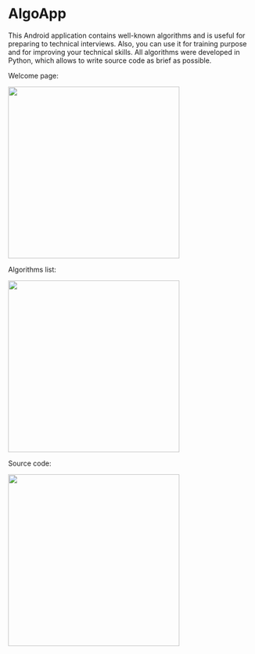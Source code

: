 # AlgoApp
This Android application contains well-known algorithms and is useful for preparing to technical interviews. Also, you can use it for training purpose and for improving your technical skills.
All algorithms were developed in Python, which allows to write source code as brief as possible. 

Welcome page:

<p align="left">
  <img src="https://i.ibb.co/KD729B1/Screenshot-20181201-184337.png" width="350">
</p>

Algorithms list: 

<p align="left">
  <img src="https://i.ibb.co/v4wZL49/Screenshot-20181201-184344.png" width="350">
</p>

Source code:

<p align="left">
  <img src="https://i.ibb.co/QbX9N5k/Screenshot-20181201-184421.png" width="350">
</p>
